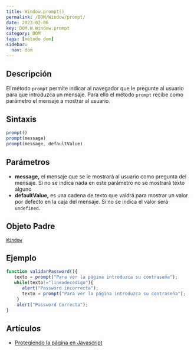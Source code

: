 ```yaml
---
title: Window.prompt()
permalink: /DOM/Window/prompt/
date: 2023-02-06
key: DOM.W.Window.prompt
category: DOM
tags: [metodo dom]
sidebar:
  nav: dom
---
```


## **Descripción**


El método `prompt` permite indicar al navegador que le pregunte al usuario para que introduzca un mensaje. Para ello el método `prompt` recibe como parámetro el mensaje a mostrar al usuario.


## **Sintaxis**


```javascript
prompt()
prompt(message)
prompt(message, defaultValue)
```


## Parámetros

- **message,** el mensaje que se le mostrará al usuario como pregunta del mensaje. Si no se indica nada en este parámetro no se mostrará texto alguno
- **defaultValue,** es una cadena de texto que valdrá para mostrar un valor por defecto en la caja del mensaje. Si no se indica el valor será `undefined`.

## **Objeto Padre**


[`Window`](https://www.w3api.com/DOM/Window/)


## **Ejemplo**


```javascript
function validarPassword(){
   texto = prompt("Para ver la página introduzca su contraseña");
   while(texto!="lineadecodigo"){
      alert("Password incorrecta");
      texto = prompt("Para ver la página introduzca su contraseña");
    }
    alert("Password Correcta");
}
```


## **Artículos**

- [Protegiendo la página en Javascript](https://lineadecodigo.com/javascript/protegiendo-la-pagina-en-javascript/)
